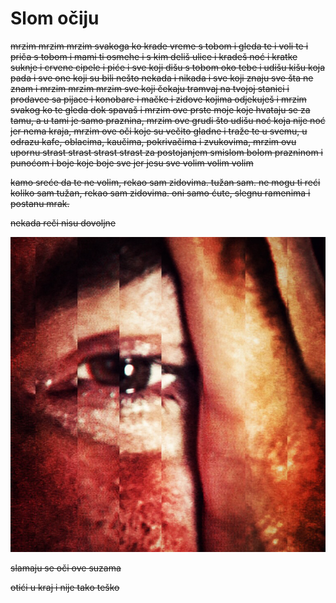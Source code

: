# Slom očiju

~~mrzim mrzim mrzim svakoga ko krade vreme s tobom i gleda te i voli te i priča s tobom i mami ti osmehe i s kim deliš ulice i kradeš noć i kratke suknje i crvene cipele i piće i sve koji dišu s tobom oko tebe i udišu kišu koja pada i sve one koji su bili nešto nekada i nikada i sve koji znaju sve šta ne znam i mrzim mrzim mrzim sve koji čekaju tramvaj na tvojoj stanici i prodavce sa pijace i konobare i mačke i zidove kojima odjekuješ i mrzim svakog ko te gleda dok spavaš i mrzim ove prste moje koje hvataju se za tamu, a u tami je samo praznina, mrzim ove grudi što udišu noć koja nije noć jer nema kraja, mrzim ove oči koje su večito gladne i traže te u svemu, u odrazu kafe, oblacima, kaučima, pokrivačima i zvukovima, mrzim ovu upornu strast strast strast strast za postojanjem smislom bolom prazninom i punoćom i boje koje boje sve jer jesu sve volim volim volim~~

~~kamo sreće da te ne volim, rekao sam zidovima. tužan sam. ne mogu ti reći koliko sam tužan, rekao sam zidovima. oni samo ćute, slegnu ramenima i postanu mrak.~~

~~nekada reči nisu dovoljne~~

![](slom.jpg)

~~slamaju se oči ove suzama~~

~~otići u kraj i nije tako teško~~
